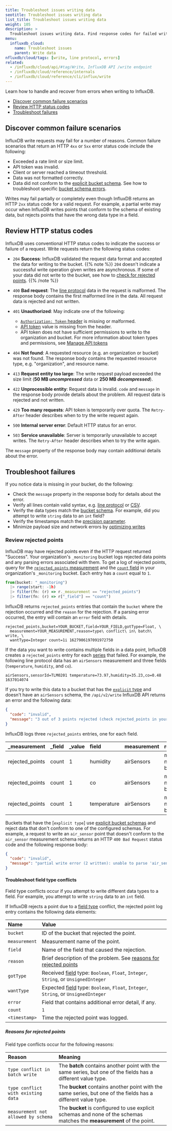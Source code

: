 ```yaml
---
title: Troubleshoot issues writing data
seotitle: Troubleshoot issues writing data
list_title: Troubleshoot issues writing data
weight: 105
description: >
  Troubleshoot issues writing data. Find response codes for failed writes. Discover how writes fail, from exceeding rate or payload limits, to syntax errors and schema conflicts. Find suggestions to fix failures.
menu:
  influxdb_cloud:
    name: Troubleshoot issues
    parent: Write data
nfluxdb/cloud/tags: [write, line protocol, errors]
related:
  - /influxdb/cloud/api/#tag/Write, InfluxDB API /write endpoint
  - /influxdb/cloud/reference/internals
  - /influxdb/cloud/reference/cli/influx/write
---
```


Learn how to handle and recover from errors when writing to InfluxDB.

- [Discover common failure scenarios](#discover-common-failure-scenarios)
- [Review HTTP status codes](#review-http-status-codes)
- [Troubleshoot failures](#troubleshoot-failures)

## Discover common failure scenarios

InfluxDB write requests may fail for a number of reasons.
Common failure scenarios that return an HTTP `4xx` or `5xx` error status code include the following:

- Exceeded a rate limit or size limit.
- API token was invalid.
- Client or server reached a timeout threshold.
- Data was not formatted correctly.
- Data did not conform to the [explicit bucket schema](/influxdb/cloud/organizations/buckets/bucket-schema/).
  See how to troubleshoot specific [bucket schema errors](/influxdb/cloud/organizations/buckets/bucket-schema/#troubleshoot-errors).

Writes may fail partially or completely even though InfluxDB returns an HTTP `2xx` status code for a valid request.
For example, a partial write may occur when InfluxDB writes points that conform to the schema of existing data, but rejects points that have the wrong data type in a field.

## Review HTTP status codes

InfluxDB uses conventional HTTP status codes to indicate the success or failure of a request.
Write requests return the following status codes:

- `204` **Success**: InfluxDB validated the request data format and accepted the data for writing to the bucket.
    {{% note %}}
`204` doesn't indicate a successful write operation given writes are asynchronous. If some of your data did not write to the bucket, see how to [check for rejected points](#review-rejected-points).
    {{% /note %}}

- `400` **Bad request**: The [line protocol](/influxdb/cloud/reference/syntax/line-protocol/) data in the request is malformed.
   The response body contains the first malformed line in the data. All request data is rejected and not written.
- `401` **Unauthorized**: May indicate one of the following:
  -  [`Authorization: Token` header](/influxdb/cloud/api-guide/api_intro/#authentication) is missing or malformed.
  - [API token](/influxdb/cloud/api-guide/api_intro/#authentication) value is missing from the header.
  - API token does not have sufficient permissions to write to the organization and bucket.
    For more information about token types and permissions, see [Manage API tokens](/influxdb/cloud/security/tokens/)
- `404` **Not found**: A requested resource (e.g. an organization or bucket) was not found.
  The response body contains the requested resource type, e.g. "organization", and resource name.
- `413` **Request entity too large**: The write request payload exceeded the size limit (**50 MB *uncompressed*** data or **250 MB *decompressed***).
- `422` **Unprocessible entity**: Request data is invalid. `code` and `message` in the response body provide details about the problem.
  All request data is rejected and not written.
- `429` **Too many requests**: API token is temporarily over quota. The `Retry-After` header describes when to try the write request again.
- `500` **Internal server error**: Default HTTP status for an error.
- `503` **Service unavailable**: Server is temporarily unavailable to accept writes. The `Retry-After` header describes when to try the write again.

The `message` property of the response body may contain additional details about the error.

## Troubleshoot failures

If you notice data is missing in your bucket, do the following:

- Check the `message` property in the response body for details about the error.
- Verify all lines contain valid syntax, e.g. [line protocol](/influxdb/cloud/reference/syntax/line-protocol/) or [CSV](/influxdb/cloud/reference/syntax/annotated-csv/).
- Verify the data types match the [bucket schema](/influxdb/cloud/organizations/buckets/bucket-schema/).
  For example, did you attempt to write `string` data to an `int` field?
- Verify the timestamps match the [precision parameter](/influxdb/cloud/write-data/#timestamp-precision).
- Minimize payload size and network errors by [optimizing writes](/influxdb/cloud/write-data/best-practices/optimize-writes/)

### Review rejected points

InfluxDB may have rejected points even if the HTTP request returned "Success".
Your organization's `_monitoring` bucket logs rejected data points and any parsing errors associated with them.
To get a log of rejected points, query for the [`rejected_points` measurement](/influxdb/cloud/reference/internals/system-buckets/#_monitoring-bucket-schema) and the [`count` field](/influxdb/cloud/reference/internals/system-buckets/#_monitoring-bucket-schema) in your organization's `_monitoring` bucket.
Each entry has a `count` equal to `1`.

```js
from(bucket: "_monitoring")
  |> range(start: -1h)
  |> filter(fn: (r) => r._measurement == "rejected_points")
  |> filter(fn: (r) => r["_field"] == "count")
```

InfluxDB returns `rejected_points` entries that contain the `bucket` where the rejection occurred and the `reason` for the rejection.
If a parsing error occurred, the entry will contain an `error` field with details.

```text
rejected_points,bucket=YOUR_BUCKET,field=YOUR_FIELD,gotType=Float, \
  measurement=YOUR_MEASUREMENT,reason=type\ conflict\ in\ batch\ write, \
  wantType=Integer count=1i 1627906197091972750
```

If the data you want to write contains multiple fields in a data point, InfluxDB creates a `rejected_points` entry for each [series](/influxdb/cloud/reference/key-concepts/data-elements/#series) that failed.
For example, the following line protocol data has an `airSensors` measurement and three fields (`temperature`, `humidity`, and `co`).

```
airSensors,sensorId=TLM0201 temperature=73.97,humidity=35.23,co=0.48 1637014074

```

If you try to write this data to a bucket that has the [`explicit` type](/influxdb/cloud/organizations/buckets/bucket-schema/) and doesn't have an `airSensors` schema, the `/api/v2/write` InfluxDB API returns an error and the following data:

```json
{
  "code": "invalid",
  "message": "3 out of 3 points rejected (check rejected_points in your _monitoring bucket for further information)"
}
```

InfluxDB logs three `rejected_points` entries, one for each field.

| _measurement    | _field | _value | field       | measurement | reason                            |
|:----------------|:-------|:-------|:------------|:------------|:----------------------------------|
| rejected_points | count  | 1      | humidity    | airSensors  | measurement not allowed by schema |
| rejected_points | count  | 1      | co          | airSensors  | measurement not allowed by schema |
| rejected_points | count  | 1      | temperature | airSensors  | measurement not allowed by schema |


Buckets that have the [`explicit type`] use [explicit bucket schemas](/influxdb/cloud/organizations/buckets/bucket-schema/) and reject data that don't conform to one of the configured schemas.
For example, a request to write an `air_sensor` point that doesn't conform to the `air_sensor` measurement schema returns an HTTP `400 Bad Request` status code and the following response body:
```json
{
  "code": "invalid",
  "message": "partial write error (2 written): unable to parse 'air_sensor,service=S1,sensor=L1 temperature=\"90.5\",humidity=70.0 1632850122': schema: field type for field \"temperature\" not permitted by schema; got String but expected Float"
}
```

#### Troubleshoot field type conflicts

Field type conflicts occur if you attempt to write different data types to a field.
For example, you attempt to write `string` data to an `int` field.

If InfluxDB rejects a point due to a [field type](/influxdb/cloud/reference/key-concepts/data-elements/#field-value) conflict, the rejected point log entry contains the following data elements:

| Name          | Value                                                                                                                                        |
|:------        |:-----                                                                                                                                        |
| `bucket`      | ID of the bucket that rejected the point.                                                                                                    |
| `measurement` | Measurement name of the point.                                                                                                               |
| `field`       | Name of the field that caused the rejection.                                                                                                 |
| `reason`      | Brief description of the problem. See [reasons for rejected points](#reasons-for-rejected-points)                                            |
| `gotType`     | Received [field](/influxdb/cloud/reference/key-concepts/data-elements/#field-value) type: `Boolean`, `Float`, `Integer`, `String`, or `UnsignedInteger` |
| `wantType`    | Expected [field](/influxdb/cloud/reference/key-concepts/data-elements/#field-value) type: `Boolean`, `Float`, `Integer`, `String`, or `UnsignedInteger` |
| `error`       | Field that contains additional error detail, if any.                                                                                                                     |
| `count`       | `1`                                                                                                                                          |
| `<timestamp>` | Time the rejected point was logged.                                                                                                          |

##### Reasons for rejected points

Field type conflicts occur for the following reasons:

| Reason                              | Meaning                                                                                                       |
|:------                              |:-------                                                                                                       |
| `type conflict in batch write`      | The **batch** contains another point with the same series, but one of the fields has a different value type.  |
| `type conflict with existing data`  | The **bucket** contains another point with the same series, but one of the fields has a different value type. |
| `measurement not allowed by schema` | The **bucket** is configured to use explicit schemas and none of the schemas matches the **measurement** of the point. |
